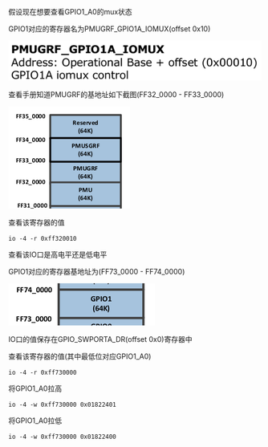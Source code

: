 假设现在想要查看GPIO1_A0的mux状态

GPIO1对应的寄存器名为PMUGRF_GPIO1A_IOMUX(offset 0x10)

![GPIO1 MUX](./pmugrf_gpio1a_iomux.png)

查看手册知道PMUGRF的基地址如下截图(FF32_0000 - FF33_0000)

![PMUGRF BASE ADDR](./pmugrf.png)

查看该寄存器的值

	io -4 -r 0xff320010

查看该IO口是高电平还是低电平

GPIO1对应的寄存器基地址为(FF73_0000 - FF74_0000)

![GPIO1 BASE ADDR](./gpio1.png)

IO口的值保存在GPIO_SWPORTA_DR(offset 0x0)寄存器中

查看该寄存器的值(其中最低位对应GPIO1_A0)

	io -4 -r 0xff730000

将GPIO1_A0拉高

	io -4 -w 0xff730000 0x01822401

将GPIO1_A0拉低

	io -4 -w 0xff730000 0x01822400
